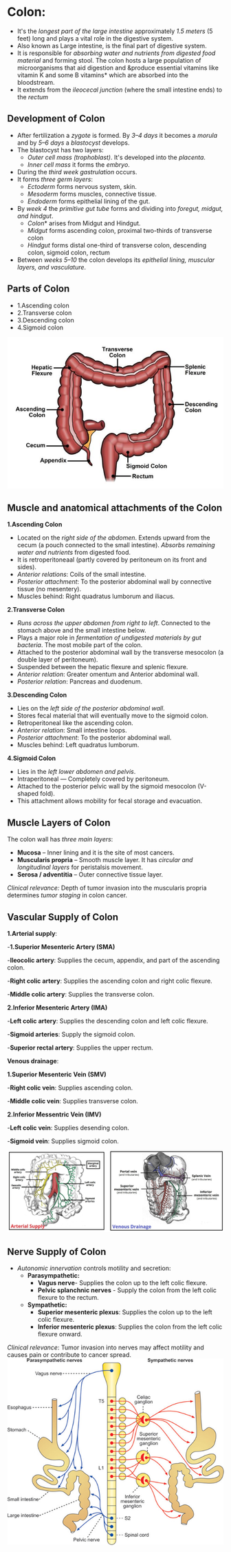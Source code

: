 # Colon:
- It's the *longest part of the large intestine* approximately *1.5 meters* (5 feet) long and plays a vital role in the digestive system.
- Also known as Large intestine, is the final part of digestive system.
- It is responsible for *absorbing water and nutrients from digested food material* and forming stool. The colon hosts a large population of microorganisms that aid digestion and &produce essential vitamins like vitamin K and some B vitamins* which are absorbed into the bloodstream.
- It extends from the *ileocecal junction* (where the small intestine ends) to the *rectum*
## Development of Colon
- After fertilization a *zygote* is formed. By *3–4 days* it becomes a *morula* and by *5–6 days* a *blastocyst* develops.
- The blastocyst has two layers:
    - *Outer cell mass (trophoblast)*. It's developed into the *placenta*.
    - *Inner cell mass* it forms the *embryo*.
- During the *third week* *gastrulation* occurs.
- It forms *three germ layers*:
    - *Ectoderm* forms nervous system, skin.
    - *Mesoderm* forms muscles, connective tissue.
    - *Endoderm* forms epithelial lining of the gut.
- By *week 4* the *primitive gut tube* forms and dividing into *foregut, midgut, and hindgut*.
    - *Colon** arises from Midgut and Hindgut.
    - *Midgut* forms ascending colon, proximal two-thirds of transverse colon
    - *Hindgut* forms distal one-third of transverse colon, descending colon, sigmoid colon, rectum
- Between *weeks 5–10* the colon develops its *epithelial lining, muscular layers, and vasculature*.
  
## Parts of Colon
- 1.Ascending colon
- 2.Transverse colon 
- 3.Descending colon 
- 4.Sigmoid colon

![Colon Anatomy and Biology](./images/Colon_parts.jpg)

## Muscle and anatomical attachments of the Colon 
**1.Ascending Colon**
  - Located on the *right side of the abdomen*. Extends upward from the cecum (a pouch connected to the small intestine). *Absorbs remaining water and nutrients* from digested food. 
  - It is retroperitoneaal (partly covered by peritoneum on its front and sides).
  - *Anterior relations*: Coils of the small intestine.
  - *Posterior attachment*: To the posterior abdominal wall by connective tissue (no mesentery).
  - Muscles behind: Right quadratus lumborum and iliacus.
    
**2.Transverse Colon**
  - *Runs across the upper abdomen from right to left*. Connected to the stomach above and the small intestine below.
  - Plays a major role in *fermentation of undigested materials by gut bacteria*. The most mobile part of the colon. 
  - Attached to the posterior abdominal wall by the transverse mesocolon (a double layer of peritoneum).
  - Suspended between the hepatic flexure and splenic flexure.
  - *Anterior relation*: Greater omentum and Anterior abdominal wall.
  - *Posterior relation*: Pancreas and duodenum.
    
**3.Descending Colon**
  - Lies on the *left side of the posterior abdominal wall*.
  - Stores fecal material that will eventually move to the sigmoid colon.
  - Retroperitoneal like the ascending colon.
  - *Anterior relation*: Small intestine loops.
  - *Posterior attachment*: To the posterior abdominal wall.
  - Muscles behind: Left quadratus lumborum.
    
**4.Sigmoid Colon**
 - Lies in the *left lower abdomen and pelvis*.
 - Intraperitoneal — Completely covered by peritoneum.
 - Attached to the posterior pelvic wall by the sigmoid mesocolon (V-shaped fold).
 - This attachment allows mobility for fecal storage and evacuation.
   
## Muscle Layers of Colon
The colon wall has *three main layers*:
- **Mucosa** – Inner lining and it is the site of most cancers.
- **Muscularis propria** – Smooth muscle layer. It has *circular and longitudinal layers* for peristalsis movement.
- **Serosa / adventitia** – Outer connective tissue layer.

*Clinical relevance:* Depth of tumor invasion into the muscularis propria determines *tumor staging* in colon cancer.

## Vascular Supply of Colon

 **1.Arterial supply**:
   
   -**1.Superior Mesenteric Artery (SMA)**
    
   -**Ileocolic artery**: Supplies the cecum, appendix, and part of the ascending colon. 
       
   -**Right colic artery**: Supplies the ascending colon and right colic flexure.
       
   -**Middle colic artery**: Supplies the transverse colon.
      
  **2.Inferior Mesenteric Artery (IMA)**
  
   -**Left colic artery**: Supplies the descending colon and left colic flexure.
    
   -**Sigmoid arteries**: Supply the sigmoid colon.
    
   -**Superior rectal artery**: Supplies the upper rectum. 
      
**Venous drainage**:

  **1.Superior Mesenteric Vein (SMV)**
  
   -**Right colic vein**: Supplies ascending colon.
      
   -**Middle colic vein**: Supplies transverse colon.
      
 **2.Inferior Messentric Vein (IMV)**
 
   -**Left colic vein**: Supplies desending colon.
      
   -**Sigmoid vein**: Supplies sigmoid colon.

![Colon Anatomy and Biology](./images/Vascular_supply.jpg)

## Nerve Supply of Colon
- *Autonomic innervation* controls motility and secretion:
  - **Parasympathetic:**
     - **Vagus nerve**- Supplies the colon up to the left colic flexure.
     - **Pelvic splanchnic nerves** - Supply the colon from the left colic flexure to the rectum.​
  - **Sympathetic:**
     - **Superior mesenteric plexus**: Supplies the colon up to the left colic flexure.​
     - **Inferior mesenteric plexus**: Supplies the colon from the left colic flexure onward.

*Clinical relevance*: Tumor invasion into nerves may affect motility and causes pain or contribute to cancer spread.
![Colon Anatomy and Biology](./images/nerve_supply.jpg)


  

